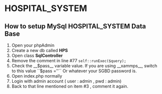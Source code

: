# HOSPITAL_SYSTEM

## How to setup MySql HOSPITAL_SYSTEM Data Base 

 1. Open your phpAdmin 
 2.  Create a new db called __HPS__
 3. Open class **SqlController**
 4. Remove the comment in line #77 `` self::runExec($query); ``
 5. Check the __$pass__ variable value. If you are using __xammps__, switch to this value  
 ``$pass =''`` Or whatever your SGBD password is.
 6. Open index.php normally
 7. Login with admin account ( user : admin , pwd : admin)
 8.  Back to that line mentioned on item #3 , comment it again.
 
